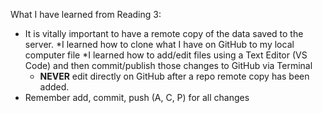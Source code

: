 What I have learned from Reading 3:

* It is vitally important to have a remote copy of the data saved to the server.
    *I learned how to clone what I have on GitHub to my local computer file
    *I learned how to add/edit files using a Text Editor (VS Code) and then commit/publish those changes to GitHub via Terminal
    * **NEVER** edit directly on GitHub after a repo remote copy has been added.
* Remember add, commit, push (A, C, P) for all changes
